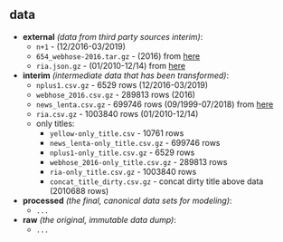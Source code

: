 data
--------

* **external** _(data from third party sources interim)_:
    * `n+1` - (12/2016-03/2019)
    * `654_webhose-2016.tar.gz` - (2016) from [here](https://webhose.io/free-datasets/russian-news-articles/)
    * `ria.json.gz` - (01/2010-12/14) from [here](https://github.com/RossiyaSegodnya/ria_news_dataset)
* **interim** _(intermediate data that has been transformed)_:
    * `nplus1.csv.gz` - 6529 rows (12/2016-03/2019)
    * `webhose_2016.csv.gz` - 289813 rows (2016)
    * `news_lenta.csv.gz` - 699746 rows (09/1999-07/2018) from [here](https://toolbox.google.com/datasetsearch/search?query=News%20dataset%20from%20Lenta.Ru&docid=WZBj5lLTe7UR9JeoAAAAAA%3D%3D)
    * `ria.csv.gz` - 1003840 rows (01/2010-12/14)
    * only titles:
        - `yellow-only_title.csv` - 10761 rows
        - `news_lenta-only_title.csv.gz` - 699746 rows
        - `nplus1-only_title.csv.gz` - 6529 rows
        - `webhose_2016-only_title.csv.gz` - 289813 rows
        - `ria-only_title.csv.gz` - 1003840 rows
        - `concat_title_dirty.csv.gz` - concat dirty title above data (2010688 rows)
* **processed** _(the final, canonical data sets for modeling)_:
    * `...`
* **raw** _(the original, immutable data dump)_:
    * `...`